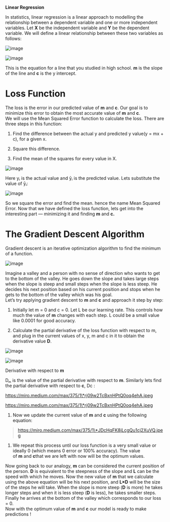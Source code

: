 **Linear Regression**

In statistics, linear regression is a linear approach to modelling the
relationship between a dependent variable and one or more independent variables.
Let **X** be the independent variable and **Y** be the dependent variable. We
will define a linear relationship between these two variables as follows:

![image](https://user-images.githubusercontent.com/36807028/62227651-f028ed80-b3d9-11e9-919e-753214e475f6.png)

![image](<https://user-images.githubusercontent.com/36807028/62227740-18b0e780-b3da-11e9-976c-605e88bafa7f.png>)

This is the equation for a line that you studied in high school. **m** is the
slope of the line and **c** is the y intercept.

Loss Function
=============

The loss is the error in our predicted value of **m** and **c**. Our goal is to
minimize this error to obtain the most accurate value of **m** and **c**.  
We will use the Mean Squared Error function to calculate the loss. There are
three steps in this function:

1.  Find the difference between the actual y and predicted y value(y = mx + c),
    for a given x.

2.  Square this difference.

3.  Find the mean of the squares for every value in X.

![image](<https://user-images.githubusercontent.com/36807028/62228067-a42a7880-b3da-11e9-9b83-340f3e205559.png>)

Here yᵢ is the actual value and ȳᵢ is the predicted value. Lets substitute the
value of ȳᵢ:

![image](https://user-images.githubusercontent.com/36807028/62228271-f8355d00-b3da-11e9-809d-52a028d8cc25.png)

So we square the error and find the mean. hence the name Mean Squared Error. Now
that we have defined the loss function, lets get into the interesting part —
minimizing it and finding **m** and **c.**

The Gradient Descent Algorithm
==============================

Gradient descent is an iterative optimization algorithm to find the minimum of a
function. 

![image](https://user-images.githubusercontent.com/36807028/62228297-05eae280-b3db-11e9-9849-ff2bb1096c2e.png)

Imagine a valley and a person with no sense of direction who wants to get to the
bottom of the valley. He goes down the slope and takes large steps when the
slope is steep and small steps when the slope is less steep. He decides his next
position based on his current position and stops when he gets to the bottom of
the valley which was his goal.  
Let’s try applying gradient descent to **m** and **c** and approach it step by
step:

1.  Initially let m = 0 and c = 0. Let L be our learning rate. This controls how
    much the value of **m** changes with each step. L could be a small value
    like 0.0001 for good accuracy.

2.  Calculate the partial derivative of the loss function with respect to m, and
    plug in the current values of x, y, m and c in it to obtain the derivative
    value **D**.

![image](https://user-images.githubusercontent.com/36807028/62228297-05eae280-b3db-11e9-9849-ff2bb1096c2e.png)

![image](https://user-images.githubusercontent.com/36807028/62228385-2ca91900-b3db-11e9-8d94-45b367efeb72.png)

Derivative with respect to **m**

Dₘ is the value of the partial derivative with respect to **m**. Similarly lets
find the partial derivative with respect to **c**, Dc :

https://miro.medium.com/max/375/1\*rj09w2TcBxnHPtQ0oq4ehA.jpeg

https://miro.medium.com/max/375/1\*rj09w2TcBxnHPtQ0oq4ehA.jpeg

1.  Now we update the current value of **m** and **c** using the following
    equation:

>   https://miro.medium.com/max/375/1\*JDcHqFK8jLcgQu1cj2XuVQ.jpeg

1.  We repeat this process until our loss function is a very small value or
    ideally 0 (which means 0 error or 100% accuracy). The value
    of **m** and **c**that we are left with now will be the optimum values.

Now going back to our analogy, **m** can be considered the current position of
the person. **D** is equivalent to the steepness of the slope and **L** can be
the speed with which he moves. Now the new value of **m** that we calculate
using the above equation will be his next position, and **L×D** will be the size
of the steps he will take. When the slope is more steep (**D** is more) he takes
longer steps and when it is less steep (**D** is less), he takes smaller steps.
Finally he arrives at the bottom of the valley which corresponds to our loss =
0.  
Now with the optimum value of **m** and **c** our model is ready to make
predictions !

